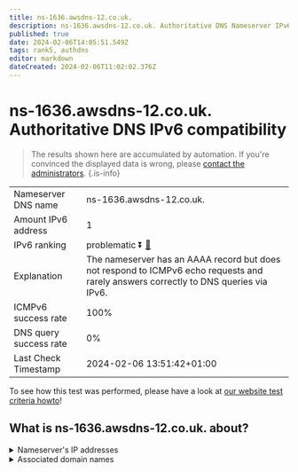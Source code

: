 ```yaml
---
title: ns-1636.awsdns-12.co.uk.
description: ns-1636.awsdns-12.co.uk. Authoritative DNS Nameserver IPv6 compatibility
published: true
date: 2024-02-06T14:05:51.549Z
tags: rank5, authdns
editor: markdown
dateCreated: 2024-02-06T11:02:02.376Z
---
```


# ns-1636.awsdns-12.co.uk. Authoritative DNS IPv6 compatibility

> The results shown here are accumulated by automation. If you're convinced the displayed data is wrong, please [contact the administrators](/howto/chat). 
{.is-info}




|   |   |
| - | - |
| Nameserver DNS name | ns-1636.awsdns-12.co.uk.
| Amount IPv6 address | 1
| IPv6 ranking | problematic :arrow_double_down: [🔗](/howto/ranking) |
| Explanation | The nameserver has an AAAA record but does not respond to ICMPv6 echo requests and rarely answers correctly to DNS queries via IPv6. |
| ICMPv6 success rate | 100%|
| DNS query success rate | 0% |
| Last Check Timestamp | 2024-02-06 13:51:42+01:00 |

To see how this test was performed, please have a look at [our website test criteria howto](/howto/testcriteria/authdns)!


## What is ns-1636.awsdns-12.co.uk. about?




<details>
<summary>Nameserver's IP addresses</summary>

2600:9000:5306:6400::1

</details>



<details>
<summary>Associated domain names</summary>

www.mongodb.com

</details>
